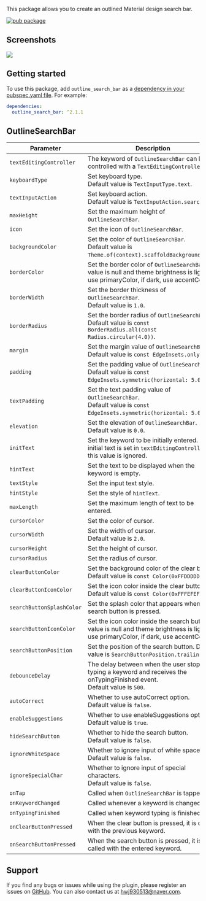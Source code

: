 This package allows you to create an outlined Material design search bar.

[![pub package](https://img.shields.io/pub/v/outline_search_bar.svg)](https://pub.dev/packages/outline_search_bar)

## Screenshots
<img src="https://user-images.githubusercontent.com/47127353/105262760-902c9500-5bd3-11eb-9f24-88bbf48d4845.png">

## Getting started

To use this package, add `outline_search_bar` as a [dependency in your pubspec.yaml file](https://flutter.io/platform-plugins/). For example:

```yaml
dependencies:
  outline_search_bar: ^2.1.1
```

## OutlineSearchBar

| Parameter | Description |
|---|---|
| `textEditingController` | The keyword of `OutlineSearchBar` can be controlled with a `TextEditingController`. |
| `keyboardType` | Set keyboard type. <br> Default value is `TextInputType.text`. |
| `textInputAction` | Set keyboard action. <br> Default value is `TextInputAction.search`. |
| `maxHeight` | Set the maximum height of `OutlineSearchBar`. |
| `icon` | Set the icon of `OutlineSearchBar`. |
| `backgroundColor` | Set the color of `OutlineSearchBar`. <br> Default value is `Theme.of(context).scaffoldBackgroundColor`. |
| `borderColor` | Set the border color of `OutlineSearchBar`. If value is null and theme brightness is light, use primaryColor, if dark, use accentColor. |
| `borderWidth` | Set the border thickness of `OutlineSearchBar`. <br> Default value is `1.0`. |
| `borderRadius` | Set the border radius of `OutlineSearchBar`. <br> Default value is `const BorderRadius.all(const Radius.circular(4.0))`. |
| `margin` | Set the margin value of `OutlineSearchBar`. <br> Default value is `const EdgeInsets.only()`. |
| `padding` | Set the padding value of `OutlineSearchBar`. <br> Default value is `const EdgeInsets.symmetric(horizontal: 5.0)`. |
| `textPadding` | Set the text padding value of `OutlineSearchBar`. <br> Default value is `const EdgeInsets.symmetric(horizontal: 5.0)`. |
| `elevation` | Set the elevation of `OutlineSearchBar`. <br> Default value is `0.0`. |
| `initText` | Set the keyword to be initially entered. If initial text is set in `textEditingController`, this value is ignored. |
| `hintText` | Set the text to be displayed when the keyword is empty. |
| `textStyle` | Set the input text style. |
| `hintStyle` | Set the style of `hintText`. |
| `maxLength` | Set the maximum length of text to be entered. |
| `cursorColor` | Set the color of cursor. |
| `cursorWidth` | Set the width of cursor. <br> Default value is `2.0`. |
| `cursorHeight` | Set the height of cursor. |
| `cursorRadius` | Set the radius of cursor. |
| `clearButtonColor` | Set the background color of the clear button. <br> Default value is `const Color(0xFFDDDDDD)`. |
| `clearButtonIconColor` | Set the icon color inside the clear button. <br> Default value is `const Color(0xFFFEFEFE)`. |
| `searchButtonSplashColor` | Set the splash color that appears when the search button is pressed. |
| `searchButtonIconColor` | Set the icon color inside the search button. If value is null and theme brightness is light, use primaryColor, if dark, use accentColor. |
| `searchButtonPosition` | Set the position of the search button. Default value is `SearchButtonPosition.trailing`. |
| `debounceDelay` | The delay between when the user stops typing a keyword and receives the onTypingFinished event. <br> Default value is `500`. |
| `autoCorrect` | Whether to use autoCorrect option. <br> Default value is `false`. |
| `enableSuggestions` | Whether to use enableSuggestions option. <br> Default value is `true`. |
| `hideSearchButton` | Whether to hide the search button. <br> Default value is `false`. |
| `ignoreWhiteSpace` | Whether to ignore input of white space. <br> Default value is `false`. |
| `ignoreSpecialChar` | Whether to ignore input of special characters. <br> Default value is `false`. |
| `onTap` | Called when `OutlineSearchBar` is tapped. |
| `onKeywordChanged` | Called whenever a keyword is changed. |
| `onTypingFinished` | Called when keyword typing is finished. |
| `onClearButtonPressed` | When the clear button is pressed, it is called with the previous keyword. |
| `onSearchButtonPressed` | When the search button is pressed, it is called with the entered keyword. |

## Support

If you find any bugs or issues while using the plugin, please register an issues on [GitHub](https://github.com/Dev-hwang/outline_search_bar/issues). You can also contact us at <hwj930513@naver.com>.
